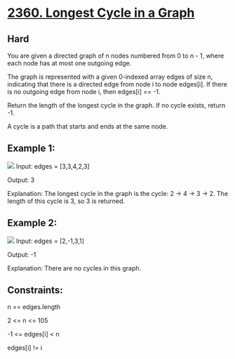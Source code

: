 
# [2360. Longest Cycle in a Graph](https://leetcode.com/problems/longest-cycle-in-a-graph/)




## Hard







You are given a directed graph of n nodes numbered from 0 to n - 1, where each node has at most one outgoing edge.

The graph is represented with a given 0-indexed array edges of size n, indicating that there is a directed edge from node i to node edges[i]. If there is no outgoing edge from node i, then edges[i] == -1.

Return the length of the longest cycle in the graph. If no cycle exists, return -1.

A cycle is a path that starts and ends at the same node.

 

## Example 1:

![](https://assets.leetcode.com/uploads/2022/06/08/graph4drawio-5.png)
Input: edges = [3,3,4,2,3]

Output: 3

Explanation: The longest cycle in the graph is the cycle: 2 -> 4 -> 3 -> 2.
The length of this cycle is 3, so 3 is returned.

## Example 2:

![](https://assets.leetcode.com/uploads/2022/06/07/graph4drawio-1.png)
Input: edges = [2,-1,3,1]

Output: -1

Explanation: There are no cycles in this graph.
 

## Constraints:

n == edges.length

2 <= n <= 105

-1 <= edges[i] < n

edges[i] != i

